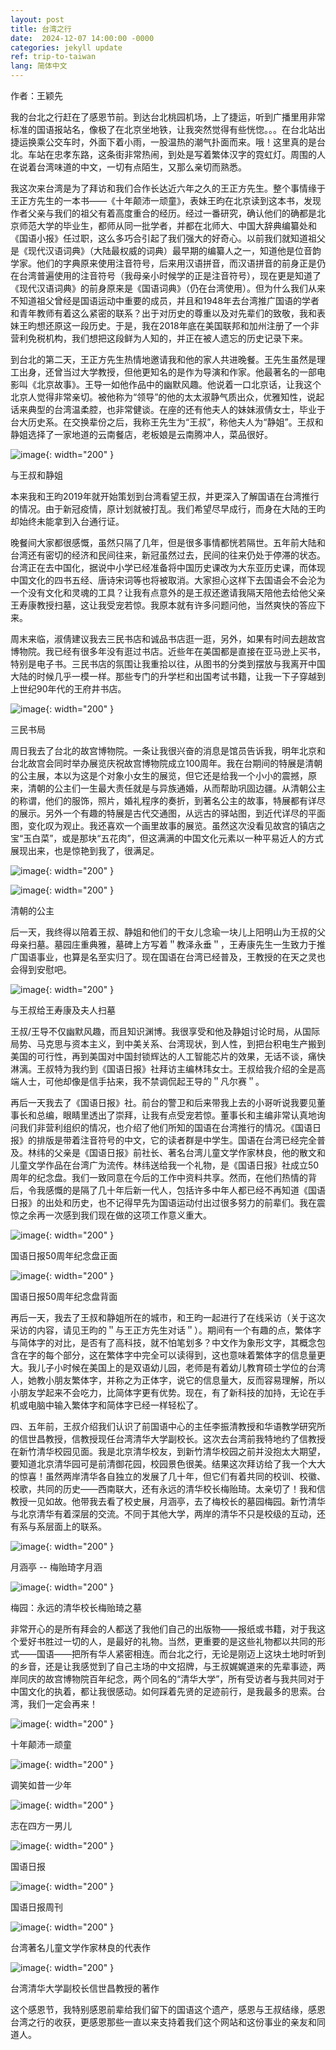```yaml
---
layout: post
title: 台湾之行
date:  2024-12-07 14:00:00 -0000
categories: jekyll update
ref: trip-to-taiwan
lang: 简体中文
---
```


作者：王颖先

我的台北之行赶在了感恩节前。到达台北桃园机场，上了捷运，听到广播里用非常标准的国语报站名，像极了在北京坐地铁，让我突然觉得有些恍惚。。。在台北站出捷运换乘公交车时，外面下着小雨，一股温热的潮气扑面而来。哦！这里真的是台北。车站在忠孝东路，这条街非常热闹，到处是写着繁体汉字的霓虹灯。周围的人在说着台湾味道的中文，一切有点陌生，又那么亲切而熟悉。

我这次来台湾是为了拜访和我们合作长达近六年之久的王正方先生。整个事情缘于王正方先生的一本书——《十年颠沛一顽童》，表妹王昀在北京读到这本书，发现作者父亲与我们的祖父有着高度重合的经历。经过一番研究，确认他们的确都是北京师范大学的毕业生，都师从同一批学者，并都在北师大、中国大辞典编纂处和《国语小报》任过职，这么多巧合引起了我们强大的好奇心。以前我们就知道祖父是《现代汉语词典》（大陆最权威的词典）最早期的编纂人之一，知道他是位音韵学家。他们的字典原来使用注音符号，后来用汉语拼音，而汉语拼音的前身正是仍在台湾普遍使用的注音符号（我母亲小时候学的正是注音符号），现在更是知道了《现代汉语词典》的前身原来是《国语词典》（仍在台湾使用）。但为什么我们从来不知道祖父曾经是国语运动中重要的成员，并且和1948年去台湾推广国语的学者和青年教师有着这么紧密的联系？出于对历史的尊重以及对先辈们的致敬，我和表妹王昀想还原这一段历史。于是，我在2018年底在美国联邦和加州注册了一个非营利免税机构，我们想把这段鲜为人知的，并正在被人遗忘的历史记录下来。

到台北的第二天，王正方先生热情地邀请我和他的家人共进晚餐。王先生虽然是理工出身，还曾当过大学教授，但他更知名的是作为导演和作家。他最著名的一部电影叫《北京故事》。王导一如他作品中的幽默风趣。他说着一口北京话，让我这个北京人觉得非常亲切。被他称为“领导”的他的太太淑静气质出众，优雅知性，说起话来典型的台湾温柔腔，也非常健谈。在座的还有他夫人的妹妹淑倩女士，毕业于台大历史系。在交换辈份之后，我称王先生为“王叔”，称他夫人为“静姐”。王叔和静姐选择了一家地道的云南餐店，老板娘是云南腾冲人，菜品很好。

![image](/assets/imgs/with_peterNFamily.jpg "与王叔和静姐"){: width="200" }

与王叔和静姐

本来我和王昀2019年就开始策划到台湾看望王叔，并更深入了解国语在台湾推行的情况。由于新冠疫情，原计划就被打乱。我们希望尽早成行，而身在大陆的王昀却始终未能拿到入台通行证。

晚餐间大家都很感慨，虽然只隔了几年，但是很多事情都恍若隔世。五年前大陆和台湾还有密切的经济和民间往来，新冠虽然过去，民间的往来仍处于停滞的状态。台湾正在去中国化，据说中小学已经准备将中国历史课改为大东亚历史课，而体现中国文化的四书五经、唐诗宋词等也将被取消。大家担心这样下去国语会不会沦为一个没有文化和灵魂的工具？让我有点意外的是王叔还邀请我隔天陪他去给他父亲王寿康教授扫墓，这让我受宠若惊。我原本就有许多问题问他，当然爽快的答应下来。

周末来临，淑倩建议我去三民书店和诚品书店逛一逛，另外，如果有时间去趟故宫博物院。我已经有很多年没有逛过书店。近些年在美国都是直接在亚马逊上买书，特别是电子书。三民书店的氛围让我重拾以往，从图书的分类到摆放与我离开中国大陆的时候几乎一模一样。那些专门的升学栏和出国考试书籍，让我一下子穿越到上世纪90年代的王府井书店。

![image](/assets/imgs/sanmin_bookstore.jpg "三民书局"){: width="200" }

三民书局

周日我去了台北的故宫博物院。一条让我很兴奋的消息是馆员告诉我，明年北京和台北故宫会同时举办展览庆祝故宫博物院成立100周年。我在台期间的特展是清朝的公主展，本以为这是个对象小女生的展览，但它还是给我一个小小的震撼，原来，清朝的公主们一生最大责任就是与异族通婚，从而帮助巩固边疆。从清朝公主的称谓，他们的服饰，照片，婚礼程序的奏折，到著名公主的故事，特展都有详尽的展示。另外一个有趣的特展是古代交通图，从远古的驿站图，到近代详尽的平面图，变化叹为观止。我还喜欢一个画里故事的展览。虽然这次没看见故宫的镇店之宝“玉白菜”，或是那块“五花肉”，但这满满的中国文化元素以一种平易近人的方式展现出来，也是惊艳到我了，很满足。

![image](/assets/imgs/qingdynasty_princess1.jpg "清朝的公主1"){: width="200" }

![image](/assets/imgs/qingdynasty_princess2.jpg "清朝的公主2"){: width="200" }

清朝的公主

后一天，我终得以陪着王叔、静姐和他们的干女儿念瑜一块儿上阳明山为王叔的父母亲扫墓。墓园庄重典雅，墓碑上方写着＂教泽永垂＂，王寿康先生一生致力于推广国语事业，也算是名至实归了。现在国语在台湾已经普及，王教授的在天之灵也会得到安慰吧。

![image](/assets/imgs/wangshoukang_memorial.jpg "与王叔给王寿康及夫人扫墓"){: width="200" }

与王叔给王寿康及夫人扫墓

王叔/王导不仅幽默风趣，而且知识渊博。我很享受和他及静姐讨论时局，从国际局势、马克思与资本主义，到中美关系、台湾现状，到人性，到把台积电生产搬到美国的可行性，再到美国对中国封锁辉达的人工智能芯片的效果，无话不谈，痛快淋漓。王叔特为我约到《国语日报》社拜访主编林玮女士。王叔给我介绍的全是高端人士，可他却像是信手拈来，我不禁调侃起王导的＂凡尔赛＂。

再后一天我去了《国语日报》社。前台的警卫和后来带我上去的小哥听说我要见董事长和总编，眼睛里透出了崇拜，让我有点受宠若惊。董事长和主编非常认真地询问我们非营利组织的情况，也介绍了他们所知的国语在台湾推行的情况。《国语日报》的排版是带着注音符号的中文，它的读者群是中学生。国语在台湾已经完全普及。林纬的父亲是《国语日报》前社长、著名台湾儿童文学作家林良，他的散文和儿童文学作品在台湾广为流传。林纬送给我一个礼物，是《国语日报》社成立50周年的纪念盘。我们一致同意在今后的工作中资料共享。然而，在他们热情的背后，令我感慨的是隔了几十年后新一代人，包括许多中年人都已经不再知道《国语日报》的出处和历史，也不记得早先为国语运动付出过很多努力的前辈们。我在震惊之余再一次感到我们现在做的这项工作意义重大。

![image](/assets/imgs/chinesedailyanniversary1.jpg "国语日报50周年纪念盘正面"){: width="200" }

国语日报50周年纪念盘正面

![image](/assets/imgs/chinesedailyanniversary2.jpg "国语日报50周年纪念盘背面"){: width="200" }

国语日报50周年纪念盘背面

再后一天，我去了王叔和静姐所在的城市，和王昀一起进行了在线采访（关于这次采访的内容，请见王昀的＂与王正方先生对话＂）。期间有一个有趣的点，繁体字与简体字的对比，是否有了高科技，就不怕笔划多？中文作为象形文字，其概念包含在字的每个部分，这在繁体字中完全可以读得到，这也意味着繁体字的信息量更大。我儿子小时候在美国上的是双语幼儿园，老师是有着幼儿教育硕士学位的台湾人，她教小朋友繁体字，并称之为正体字，说它的信息量大，反而容易理解，所以小朋友学起来不会吃力，比简体字更有优势。现在，有了新科技的加持，无论在手机或电脑中输入繁体字和简体字已经一样轻松了。

四、五年前，王叔介绍我们认识了前国语中心的主任李振清教授和华语教学研究所的信世昌教授，信教授现任台湾清华大学副校长。这次去台湾前我特地约了信教授在新竹清华校园见面。我是北京清华校友，到新竹清华校园之前并没抱太大期望，要知道北京清华园可是前清御花园，校园景色很美。结果这次拜访给了我一个大大的惊喜！虽然两岸清华各自独立的发展了几十年，但它们有着共同的校训、校徽、校歌，共同的历史——西南联大，还有永远的清华校长梅贻琦。太亲切了！我和信教授一见如故。他带我去看了校史展，月涵亭，去了梅校长的墓园梅园。新竹清华与北京清华有着深层的交流。不同于其他大学，两岸的清华不只是校级的互动，还有系与系层面上的联系。

![image](/assets/imgs/yuehan_pavilion.jpg "月涵亭"){: width="200" }

月涵亭 -- 梅贻琦字月涵

![image](/assets/imgs/mei_garden.jpg "梅园：永远的清华校长梅贻琦之墓"){: width="200" }

梅园：永远的清华校长梅贻琦之墓

非常开心的是所有拜会的人都送了我他们自己的出版物——报纸或书籍，对于我这个爱好书胜过一切的人，是最好的礼物。当然，更重要的是这些礼物都以共同的形式——国语——把所有华人紧密相连。而台北之行，无论是刚迈上这块土地时听到的乡音，还是让我感觉到了自己主场的中文招牌，与王叔娓娓道来的先辈事迹，两岸同庆的故宫博物院百年纪念，两个同名的“清华大学”，所有受访者与我共同对于中国文化的执着，都让我很感动。如何踩着先贤的足迹前行，是我最多的思索。台湾，我们一定会再来！

![image](/assets/imgs/peterwang_trilogy1.jpg "十年颠沛一顽童"){: width="200" }

十年颠沛一顽童

![image](/assets/imgs/peterwang_trilogy2.jpg "调笑如昔一少年"){: width="200" }

调笑如昔一少年

![image](/assets/imgs/peterwang_trilogy3.jpg "志在四方yi男儿"){: width="200" }

志在四方一男儿

![image](/assets/imgs/chinesedaily1.jpg "国语日报"){: width="200" }

国语日报

![image](/assets/imgs/chinesedaily2.jpg "国语日报周刊"){: width="200" }

国语日报周刊

![image](/assets/imgs/linliang_works.jpg "台湾著名儿童文学作家林良的代表作"){: width="200" }

台湾著名儿童文学作家林良的代表作

![image](/assets/imgs/xishichang_works.jpg "台湾清华大学副校长信世昌教授的著作"){: width="200" }

台湾清华大学副校长信世昌教授的著作

这个感恩节，我特别感恩前辈给我们留下的国语这个遗产，感恩与王叔结缘，感恩台湾之行的收获，更感恩那些一直以来支持着我们这个网站和这份事业的亲友和同道人。


